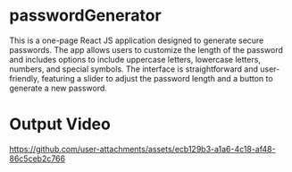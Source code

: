 # passwordGenerator
 This is a one-page React JS application designed to generate secure passwords. The app allows users to customize the length of the password and includes options to include uppercase letters, lowercase letters, numbers, and special symbols. The interface is straightforward and user-friendly, featuring a slider to adjust the password length and a button to generate a new password.

# Output Video

https://github.com/user-attachments/assets/ecb129b3-a1a6-4c18-af48-86c5ceb2c766

